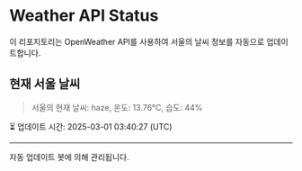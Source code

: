 
# Weather API Status

이 리포지토리는 OpenWeather API를 사용하여 서울의 날씨 정보를 자동으로 업데이트합니다.

## 현재 서울 날씨
> 서울의 현재 날씨: haze, 온도: 13.76°C, 습도: 44%

⏳ 업데이트 시간: 2025-03-01 03:40:27 (UTC)

---
자동 업데이트 봇에 의해 관리됩니다.
